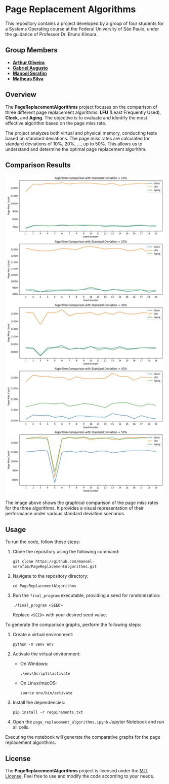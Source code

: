 # Page Replacement Algorithms

This repository contains a project developed by a group of four students for a Systems Operating course at the Federal University of São Paulo, under the guidance of Professor Dr. Bruno Kimura.

## Group Members

- [**Arthur Oliveira**](https://github.com/Arthur-so)
- [**Gabriel Augusto**](https://github.com/gbeloso)
- [**Manoel Serafim**](https://github.com/manoel-serafim)
- [**Matheus Silva**](https://github.com/matheuxito)

## Overview

The **PageReplacementAlgorithms** project focuses on the comparison of three different page replacement algorithms: **LFU** (Least Frequently Used), **Clock**, and **Aging**. The objective is to evaluate and identify the most effective algorithm based on the page miss rate.

The project analyzes both virtual and physical memory, conducting tests based on standard deviations. The page miss rates are calculated for standard deviations of 10%, 20%, ..., up to 50%. This allows us to understand and determine the optimal page replacement algorithm.

## Comparison Results

![Comparison](img/comparison.jpg)

The image above shows the graphical comparison of the page miss rates for the three algorithms. It provides a visual representation of their performance under various standard deviation scenarios.

## Usage

To run the code, follow these steps:

1. Clone the repository using the following command:
   ```
   git clone https://github.com/manoel-serafim/PageReplacementAlgorithms.git
   ```

2. Navigate to the repository directory:
   ```
   cd PageReplacementAlgorithms
   ```

3. Run the `final_program` executable, providing a seed for randomization:
   ```
   ./final_program <SEED>
   ```
   Replace `<SEED>` with your desired seed value.

To generate the comparison graphs, perform the following steps:

1. Create a virtual environment:
   ```
   python -m venv env
   ```

2. Activate the virtual environment:
   - On Windows:
     ```
     .\env\Scripts\activate
     ```
   - On Linux/macOS:
     ```
     source env/bin/activate
     ```

3. Install the dependencies:
   ```
   pip install -r requirements.txt
   ```

4. Open the `page_replacement_algorithms.ipynb` Jupyter Notebook and run all cells.

Executing the notebook will generate the comparative graphs for the page replacement algorithms.

## License

The **PageReplacementAlgorithms** project is licensed under the [MIT License](LICENSE). Feel free to use and modify the code according to your needs.
